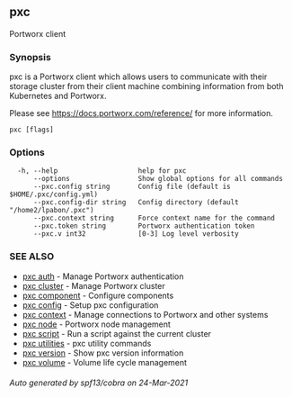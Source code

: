 ## pxc

Portworx client

### Synopsis

pxc is a Portworx client which allows users to communicate with their storage cluster
from their client machine combining information from both Kubernetes and Portworx.

Please see https://docs.portworx.com/reference/ for more information.

```
pxc [flags]
```

### Options

```
  -h, --help                    help for pxc
      --options                 Show global options for all commands
      --pxc.config string       Config file (default is $HOME/.pxc/config.yml)
      --pxc.config-dir string   Config directory (default "/home2/lpabon/.pxc")
      --pxc.context string      Force context name for the command
      --pxc.token string        Portworx authentication token
      --pxc.v int32             [0-3] Log level verbosity
```

### SEE ALSO

* [pxc auth](pxc_auth.md)	 - Manage Portworx authentication
* [pxc cluster](pxc_cluster.md)	 - Manage Portworx cluster
* [pxc component](pxc_component.md)	 - Configure components
* [pxc config](pxc_config.md)	 - Setup pxc configuration
* [pxc context](pxc_context.md)	 - Manage connections to Portworx and other systems
* [pxc node](pxc_node.md)	 - Portworx node management
* [pxc script](pxc_script.md)	 - Run a script against the current cluster
* [pxc utilities](pxc_utilities.md)	 - pxc utility commands
* [pxc version](pxc_version.md)	 - Show pxc version information
* [pxc volume](pxc_volume.md)	 - Volume life cycle management

###### Auto generated by spf13/cobra on 24-Mar-2021
